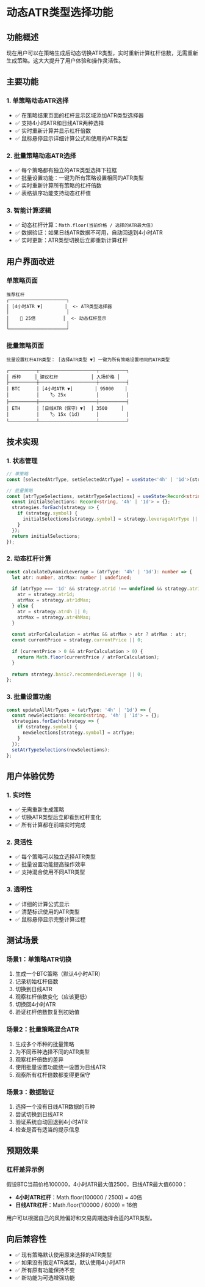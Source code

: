 # 动态ATR类型选择功能

## 功能概述

现在用户可以在策略生成后动态切换ATR类型，实时重新计算杠杆倍数，无需重新生成策略。这大大提升了用户体验和操作灵活性。

## 主要功能

### 1. 单策略动态ATR选择
- ✅ 在策略结果页面的杠杆显示区域添加ATR类型选择器
- ✅ 支持4小时ATR和日线ATR两种选择
- ✅ 实时重新计算并显示杠杆倍数
- ✅ 鼠标悬停显示详细计算公式和使用的ATR类型

### 2. 批量策略动态ATR选择
- ✅ 每个策略都有独立的ATR类型选择下拉框
- ✅ 批量设置功能：一键为所有策略设置相同的ATR类型
- ✅ 实时重新计算所有策略的杠杆倍数
- ✅ 表格排序功能支持动态杠杆值

### 3. 智能计算逻辑
- ✅ 动态杠杆计算：`Math.floor(当前价格 / 选择的ATR最大值)`
- ✅ 数据验证：如果日线ATR数据不可用，自动回退到4小时ATR
- ✅ 实时更新：ATR类型切换后立即重新计算杠杆

## 用户界面改进

### 单策略页面
```
推荐杠杆
┌─────────────────────┐
│ [4小时ATR ▼]        │  <- ATR类型选择器
│                     │
│    🔺 25倍          │  <- 动态杠杆显示
│                     │
└─────────────────────┘
```

### 批量策略页面
```
批量设置杠杆ATR类型： [选择ATR类型 ▼] 一键为所有策略设置相同的ATR类型

┌──────────┬─────────────────────┬──────────┐
│ 币种     │ 建议杠杆            │ 入场价格 │
├──────────┼─────────────────────┼──────────┤
│ BTC      │ [4小时ATR ▼]        │ 95000    │
│          │    🏷️ 25x           │          │
├──────────┼─────────────────────┼──────────┤
│ ETH      │ [日线ATR（保守）▼]  │ 3500     │
│          │    🏷️ 15x (1d)      │          │
└──────────┴─────────────────────┴──────────┘
```

## 技术实现

### 1. 状态管理
```typescript
// 单策略
const [selectedAtrType, setSelectedAtrType] = useState<'4h' | '1d'>(strategy.leverageAtrType || '4h');

// 批量策略
const [atrTypeSelections, setAtrTypeSelections] = useState<Record<string, '4h' | '1d'>>(() => {
  const initialSelections: Record<string, '4h' | '1d'> = {};
  strategies.forEach(strategy => {
    if (strategy.symbol) {
      initialSelections[strategy.symbol] = strategy.leverageAtrType || '4h';
    }
  });
  return initialSelections;
});
```

### 2. 动态杠杆计算
```typescript
const calculateDynamicLeverage = (atrType: '4h' | '1d'): number => {
  let atr: number, atrMax: number | undefined;
  
  if (atrType === '1d' && strategy.atr1d !== undefined && strategy.atr1d > 0) {
    atr = strategy.atr1d;
    atrMax = strategy.atr1dMax;
  } else {
    atr = strategy.atr4h || 0;
    atrMax = strategy.atr4hMax;
  }
  
  const atrForCalculation = atrMax && atrMax > atr ? atrMax : atr;
  const currentPrice = strategy.currentPrice || 0;
  
  if (currentPrice > 0 && atrForCalculation > 0) {
    return Math.floor(currentPrice / atrForCalculation);
  }
  
  return strategy.basic?.recommendedLeverage || 0;
};
```

### 3. 批量设置功能
```typescript
const updateAllAtrTypes = (atrType: '4h' | '1d') => {
  const newSelections: Record<string, '4h' | '1d'> = {};
  strategies.forEach(strategy => {
    if (strategy.symbol) {
      newSelections[strategy.symbol] = atrType;
    }
  });
  setAtrTypeSelections(newSelections);
};
```

## 用户体验优势

### 1. 实时性
- ✅ 无需重新生成策略
- ✅ 切换ATR类型后立即看到杠杆变化
- ✅ 所有计算都在前端实时完成

### 2. 灵活性
- ✅ 每个策略可以独立选择ATR类型
- ✅ 批量设置功能提高操作效率
- ✅ 支持混合使用不同ATR类型

### 3. 透明性
- ✅ 详细的计算公式显示
- ✅ 清楚标识使用的ATR类型
- ✅ 鼠标悬停显示完整计算过程

## 测试场景

### 场景1：单策略ATR切换
1. 生成一个BTC策略（默认4小时ATR）
2. 记录初始杠杆倍数
3. 切换到日线ATR
4. 观察杠杆倍数变化（应该更低）
5. 切换回4小时ATR
6. 验证杠杆倍数恢复到初始值

### 场景2：批量策略混合ATR
1. 生成多个币种的批量策略
2. 为不同币种选择不同的ATR类型
3. 观察杠杆倍数的差异
4. 使用批量设置功能统一设置为日线ATR
5. 观察所有杠杆倍数都变得更保守

### 场景3：数据验证
1. 选择一个没有日线ATR数据的币种
2. 尝试切换到日线ATR
3. 验证系统自动回退到4小时ATR
4. 检查是否有适当的提示信息

## 预期效果

### 杠杆差异示例
假设BTC当前价格100000，4小时ATR最大值2500，日线ATR最大值6000：

- **4小时ATR杠杆**：Math.floor(100000 / 2500) = 40倍
- **日线ATR杠杆**：Math.floor(100000 / 6000) = 16倍

用户可以根据自己的风险偏好和交易周期选择合适的ATR类型。

## 向后兼容性

- ✅ 现有策略默认使用原来选择的ATR类型
- ✅ 如果没有指定ATR类型，默认使用4小时ATR
- ✅ 所有原有功能保持不变
- ✅ 新功能为可选增强功能
